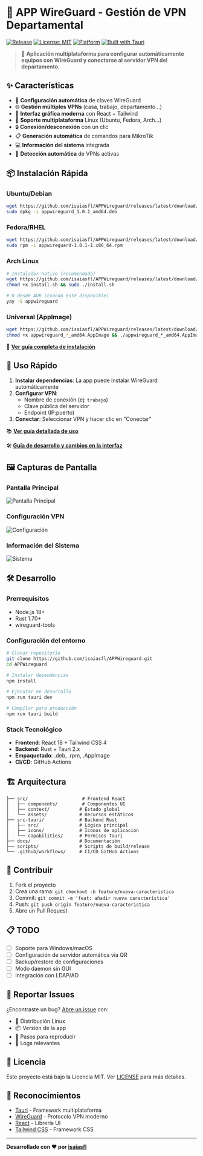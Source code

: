 # 🔐 APP WireGuard - Gestión de VPN Departamental

[![Release](https://img.shields.io/github/v/release/isaiasfl/APPWireguard)](https://github.com/isaiasfl/APPWireguard/releases)
[![License: MIT](https://img.shields.io/badge/License-MIT-yellow.svg)](https://opensource.org/licenses/MIT)
[![Platform](https://img.shields.io/badge/platform-Linux-blue)](https://github.com/isaiasfl/APPWireguard)
[![Built with Tauri](https://img.shields.io/badge/built%20with-Tauri-24C8DB)](https://tauri.app/)

> 🚀 **Aplicación multiplataforma para configurar automáticamente equipos con WireGuard y conectarse al servidor VPN del departamento.**

## ✨ Características

- 🔧 **Configuración automática** de claves WireGuard
- 🌐 **Gestión múltiples VPNs** (casa, trabajo, departamento...)
- 📱 **Interfaz gráfica moderna** con React + Tailwind
- 🐧 **Soporte multiplataforma** Linux (Ubuntu, Fedora, Arch...)
- 🔒 **Conexión/desconexión** con un clic
- 📋 **Generación automática** de comandos para MikroTik
- 💻 **Información del sistema** integrada
- 🎯 **Detección automática** de VPNs activas

## 📦 Instalación Rápida

### Ubuntu/Debian

```bash
wget https://github.com/isaiasfl/APPWireguard/releases/latest/download/appwireguard_1.0.1_amd64.deb
sudo dpkg -i appwireguard_1.0.1_amd64.deb
```

### Fedora/RHEL

```bash
wget https://github.com/isaiasfl/APPWireguard/releases/latest/download/appwireguard-1.0.1-1.x86_64.rpm
sudo rpm -i appwireguard-1.0.1-1.x86_64.rpm
```

### Arch Linux

```bash
# Instalador nativo (recomendado)
wget https://github.com/isaiasfl/APPWireguard/releases/latest/download/install.sh
chmod +x install.sh && sudo ./install.sh

# O desde AUR (cuando esté disponible)
yay -S appwireguard
```

### Universal (AppImage)

```bash
wget https://github.com/isaiasfl/APPWireguard/releases/latest/download/appwireguard_*_amd64.AppImage
chmod +x appwireguard_*_amd64.AppImage && ./appwireguard_*_amd64.AppImage
```

📖 **[Ver guía completa de instalación](docs/INSTALLATION.md)**

## 🚀 Uso Rápido

1. **Instalar dependencias**: La app puede instalar WireGuard automáticamente
2. **Configurar VPN**:
   - Nombre de conexión (ej: `trabajo`)
   - Clave pública del servidor
   - Endpoint (IP:puerto)
3. **Conectar**: Seleccionar VPN y hacer clic en "Conectar"

📚 **[Ver guía detallada de uso](docs/USAGE.md)**

🛠️ **[Guía de desarrollo y cambios en la interfaz](docs/DEVELOPMENT.md)**

## 🖼️ Capturas de Pantalla

### Pantalla Principal

![Pantalla Principal](docs/screenshots/main.png)

### Configuración VPN

![Configuración](docs/screenshots/config.png)

### Información del Sistema

![Sistema](docs/screenshots/system.png)

## 🛠️ Desarrollo

### Prerrequisitos

- Node.js 18+
- Rust 1.70+
- wireguard-tools

### Configuración del entorno

```bash
# Clonar repositorio
git clone https://github.com/isaiasfl/APPWireguard.git
cd APPWireguard

# Instalar dependencias
npm install

# Ejecutar en desarrollo
npm run tauri dev

# Compilar para producción
npm run tauri build
```

### Stack Tecnológico

- **Frontend**: React 18 + Tailwind CSS 4
- **Backend**: Rust + Tauri 2.x
- **Empaquetado**: .deb, .rpm, .AppImage
- **CI/CD**: GitHub Actions

## 🏗️ Arquitectura

```
├── src/                    # Frontend React
│   ├── components/         # Componentes UI
│   ├── context/           # Estado global
│   └── assets/            # Recursos estáticos
├── src-tauri/             # Backend Rust
│   ├── src/               # Lógica principal
│   ├── icons/             # Iconos de aplicación
│   └── capabilities/      # Permisos Tauri
├── docs/                  # Documentación
├── scripts/               # Scripts de build/release
└── .github/workflows/     # CI/CD GitHub Actions
```

## 🤝 Contribuir

1. Fork el proyecto
2. Crea una rama: `git checkout -b feature/nueva-caracteristica`
3. Commit: `git commit -m 'feat: añadir nueva característica'`
4. Push: `git push origin feature/nueva-caracteristica`
5. Abre un Pull Request

## 📋 TODO

- [ ] Soporte para Windows/macOS
- [ ] Configuración de servidor automática via QR
- [ ] Backup/restore de configuraciones
- [ ] Modo daemon sin GUI
- [ ] Integración con LDAP/AD

## 🐛 Reportar Issues

¿Encontraste un bug? [Abre un issue](https://github.com/isaiasfl/APPWireguard/issues/new) con:

- 🐧 Distribución Linux
- 📦 Versión de la app
- 🔧 Pasos para reproducir
- 📝 Logs relevantes

## 📄 Licencia

Este proyecto está bajo la Licencia MIT. Ver [LICENSE](LICENSE) para más detalles.

## 🙏 Reconocimientos

- [Tauri](https://tauri.app/) - Framework multiplataforma
- [WireGuard](https://www.wireguard.com/) - Protocolo VPN moderno
- [React](https://reactjs.org/) - Librería UI
- [Tailwind CSS](https://tailwindcss.com/) - Framework CSS

---

**Desarrollado con ❤️ por [isaiasfl](https://github.com/isaiasfl)**
